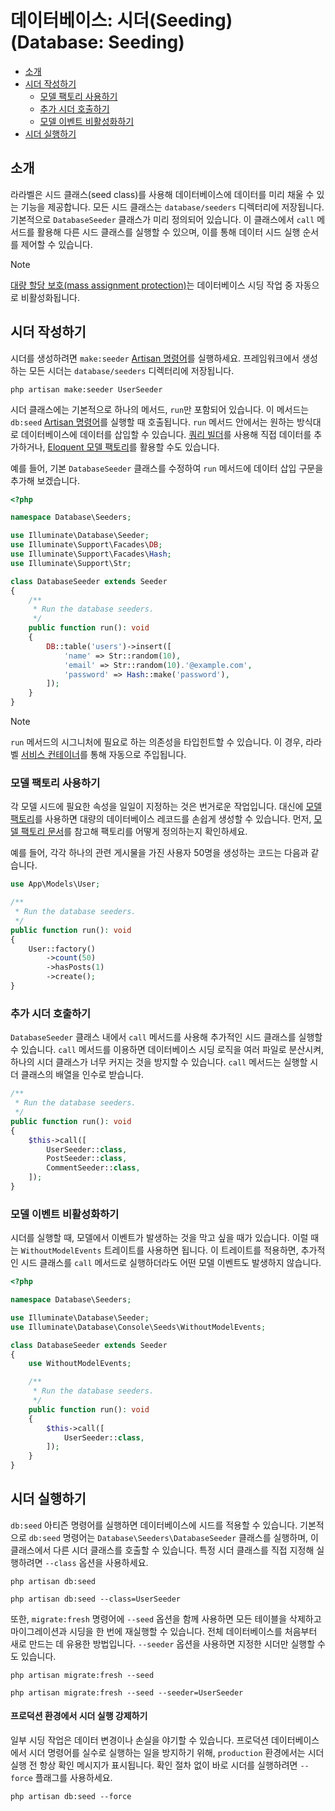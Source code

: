 # 데이터베이스: 시더(Seeding) (Database: Seeding)

- [소개](#introduction)
- [시더 작성하기](#writing-seeders)
    - [모델 팩토리 사용하기](#using-model-factories)
    - [추가 시더 호출하기](#calling-additional-seeders)
    - [모델 이벤트 비활성화하기](#muting-model-events)
- [시더 실행하기](#running-seeders)

<a name="introduction"></a>
## 소개

라라벨은 시드 클래스(seed class)를 사용해 데이터베이스에 데이터를 미리 채울 수 있는 기능을 제공합니다. 모든 시드 클래스는 `database/seeders` 디렉터리에 저장됩니다. 기본적으로 `DatabaseSeeder` 클래스가 미리 정의되어 있습니다. 이 클래스에서 `call` 메서드를 활용해 다른 시드 클래스를 실행할 수 있으며, 이를 통해 데이터 시드 실행 순서를 제어할 수 있습니다.

> [!NOTE]
> [대량 할당 보호(mass assignment protection)](/docs/12.x/eloquent#mass-assignment)는 데이터베이스 시딩 작업 중 자동으로 비활성화됩니다.

<a name="writing-seeders"></a>
## 시더 작성하기

시더를 생성하려면 `make:seeder` [Artisan 명령어](/docs/12.x/artisan)를 실행하세요. 프레임워크에서 생성하는 모든 시더는 `database/seeders` 디렉터리에 저장됩니다.

```shell
php artisan make:seeder UserSeeder
```

시더 클래스에는 기본적으로 하나의 메서드, `run`만 포함되어 있습니다. 이 메서드는 `db:seed` [Artisan 명령어](/docs/12.x/artisan)를 실행할 때 호출됩니다. `run` 메서드 안에서는 원하는 방식대로 데이터베이스에 데이터를 삽입할 수 있습니다. [쿼리 빌더](/docs/12.x/queries)를 사용해 직접 데이터를 추가하거나, [Eloquent 모델 팩토리](/docs/12.x/eloquent-factories)를 활용할 수도 있습니다.

예를 들어, 기본 `DatabaseSeeder` 클래스를 수정하여 `run` 메서드에 데이터 삽입 구문을 추가해 보겠습니다.

```php
<?php

namespace Database\Seeders;

use Illuminate\Database\Seeder;
use Illuminate\Support\Facades\DB;
use Illuminate\Support\Facades\Hash;
use Illuminate\Support\Str;

class DatabaseSeeder extends Seeder
{
    /**
     * Run the database seeders.
     */
    public function run(): void
    {
        DB::table('users')->insert([
            'name' => Str::random(10),
            'email' => Str::random(10).'@example.com',
            'password' => Hash::make('password'),
        ]);
    }
}
```

> [!NOTE]
> `run` 메서드의 시그니처에 필요로 하는 의존성을 타입힌트할 수 있습니다. 이 경우, 라라벨 [서비스 컨테이너](/docs/12.x/container)를 통해 자동으로 주입됩니다.

<a name="using-model-factories"></a>
### 모델 팩토리 사용하기

각 모델 시드에 필요한 속성을 일일이 지정하는 것은 번거로운 작업입니다. 대신에 [모델 팩토리](/docs/12.x/eloquent-factories)를 사용하면 대량의 데이터베이스 레코드를 손쉽게 생성할 수 있습니다. 먼저, [모델 팩토리 문서](/docs/12.x/eloquent-factories)를 참고해 팩토리를 어떻게 정의하는지 확인하세요.

예를 들어, 각각 하나의 관련 게시물을 가진 사용자 50명을 생성하는 코드는 다음과 같습니다.

```php
use App\Models\User;

/**
 * Run the database seeders.
 */
public function run(): void
{
    User::factory()
        ->count(50)
        ->hasPosts(1)
        ->create();
}
```

<a name="calling-additional-seeders"></a>
### 추가 시더 호출하기

`DatabaseSeeder` 클래스 내에서 `call` 메서드를 사용해 추가적인 시드 클래스를 실행할 수 있습니다. `call` 메서드를 이용하면 데이터베이스 시딩 로직을 여러 파일로 분산시켜, 하나의 시더 클래스가 너무 커지는 것을 방지할 수 있습니다. `call` 메서드는 실행할 시더 클래스의 배열을 인수로 받습니다.

```php
/**
 * Run the database seeders.
 */
public function run(): void
{
    $this->call([
        UserSeeder::class,
        PostSeeder::class,
        CommentSeeder::class,
    ]);
}
```

<a name="muting-model-events"></a>
### 모델 이벤트 비활성화하기

시더를 실행할 때, 모델에서 이벤트가 발생하는 것을 막고 싶을 때가 있습니다. 이럴 때는 `WithoutModelEvents` 트레이트를 사용하면 됩니다. 이 트레이트를 적용하면, 추가적인 시드 클래스를 `call` 메서드로 실행하더라도 어떤 모델 이벤트도 발생하지 않습니다.

```php
<?php

namespace Database\Seeders;

use Illuminate\Database\Seeder;
use Illuminate\Database\Console\Seeds\WithoutModelEvents;

class DatabaseSeeder extends Seeder
{
    use WithoutModelEvents;

    /**
     * Run the database seeders.
     */
    public function run(): void
    {
        $this->call([
            UserSeeder::class,
        ]);
    }
}
```

<a name="running-seeders"></a>
## 시더 실행하기

`db:seed` 아티즌 명령어를 실행하면 데이터베이스에 시드를 적용할 수 있습니다. 기본적으로 `db:seed` 명령어는 `Database\Seeders\DatabaseSeeder` 클래스를 실행하며, 이 클래스에서 다른 시더 클래스를 호출할 수 있습니다. 특정 시더 클래스를 직접 지정해 실행하려면 `--class` 옵션을 사용하세요.

```shell
php artisan db:seed

php artisan db:seed --class=UserSeeder
```

또한, `migrate:fresh` 명령어에 `--seed` 옵션을 함께 사용하면 모든 테이블을 삭제하고 마이그레이션과 시딩을 한 번에 재실행할 수 있습니다. 전체 데이터베이스를 처음부터 새로 만드는 데 유용한 방법입니다. `--seeder` 옵션을 사용하면 지정한 시더만 실행할 수도 있습니다.

```shell
php artisan migrate:fresh --seed

php artisan migrate:fresh --seed --seeder=UserSeeder
```

<a name="forcing-seeding-production"></a>
#### 프로덕션 환경에서 시더 실행 강제하기

일부 시딩 작업은 데이터 변경이나 손실을 야기할 수 있습니다. 프로덕션 데이터베이스에서 시더 명령어를 실수로 실행하는 일을 방지하기 위해, `production` 환경에서는 시더 실행 전 항상 확인 메시지가 표시됩니다. 확인 절차 없이 바로 시더를 실행하려면 `--force` 플래그를 사용하세요.

```shell
php artisan db:seed --force
```
